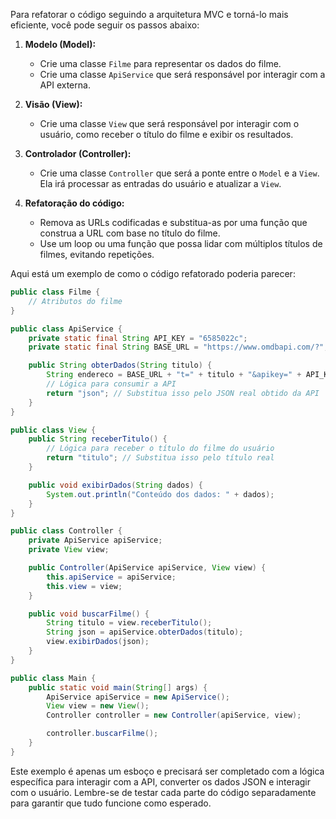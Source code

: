 Para refatorar o código seguindo a arquitetura MVC e torná-lo mais eficiente, você pode seguir os passos abaixo:

1. **Modelo (Model):**
    - Crie uma classe `Filme` para representar os dados do filme.
    - Crie uma classe `ApiService` que será responsável por interagir com a API externa.

2. **Visão (View):**
    - Crie uma classe `View` que será responsável por interagir com o usuário, como receber o título do filme e exibir os resultados.

3. **Controlador (Controller):**
    - Crie uma classe `Controller` que será a ponte entre o `Model` e a `View`. Ela irá processar as entradas do usuário e atualizar a `View`.

4. **Refatoração do código:**
    - Remova as URLs codificadas e substitua-as por uma função que construa a URL com base no título do filme.
    - Use um loop ou uma função que possa lidar com múltiplos títulos de filmes, evitando repetições.

Aqui está um exemplo de como o código refatorado poderia parecer:

```java
public class Filme {
    // Atributos do filme
}

public class ApiService {
    private static final String API_KEY = "6585022c";
    private static final String BASE_URL = "https://www.omdbapi.com/?";

    public String obterDados(String titulo) {
        String endereco = BASE_URL + "t=" + titulo + "&apikey=" + API_KEY;
        // Lógica para consumir a API
        return "json"; // Substitua isso pelo JSON real obtido da API
    }
}

public class View {
    public String receberTitulo() {
        // Lógica para receber o título do filme do usuário
        return "titulo"; // Substitua isso pelo título real
    }

    public void exibirDados(String dados) {
        System.out.println("Conteúdo dos dados: " + dados);
    }
}

public class Controller {
    private ApiService apiService;
    private View view;

    public Controller(ApiService apiService, View view) {
        this.apiService = apiService;
        this.view = view;
    }

    public void buscarFilme() {
        String titulo = view.receberTitulo();
        String json = apiService.obterDados(titulo);
        view.exibirDados(json);
    }
}

public class Main {
    public static void main(String[] args) {
        ApiService apiService = new ApiService();
        View view = new View();
        Controller controller = new Controller(apiService, view);

        controller.buscarFilme();
    }
}
```

Este exemplo é apenas um esboço e precisará ser completado com a lógica específica para interagir com a API, converter os dados JSON e interagir com o usuário. Lembre-se de testar cada parte do código separadamente para garantir que tudo funcione como esperado.